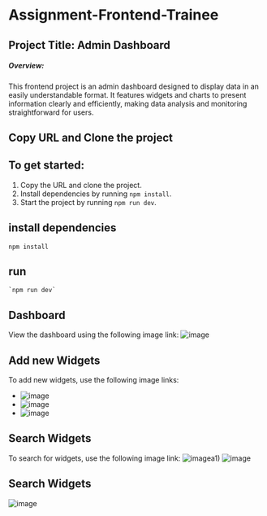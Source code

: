 
# Assignment-Frontend-Trainee
## Project Title: Admin Dashboard
##### Overview: 
This frontend project is an admin dashboard designed to display data in an easily understandable format. It features widgets and charts to present information clearly and efficiently, making data analysis and monitoring straightforward for users.

## Copy URL and Clone the project


## To get started:
1. Copy the URL and clone the project.
2. Install dependencies by running `npm install`.
3. Start the project by running `npm run dev`.
## install dependencies
   `npm install`
## run
    `npm run dev`


## Dashboard
View the dashboard using the following image link: ![image](https://github.com/user-attachments/assets/99ad3f06-e0ee-44f9-ba4f-0d314208b9de)


## Add new Widgets
To add new widgets, use the following image links: 
- ![image](https://github.com/user-attachments/assets/b7337455-2e33-452c-9366-e0bc36852ee2)
- ![image](https://github.com/user-attachments/assets/d95035c8-afa2-4dbd-9ca2-9e41564d44a1)
- ![image](https://github.com/user-attachments/assets/b200e188-f90f-4b3d-bcce-be0c71048e70)

## Search Widgets
To search for widgets, use the following image link: ![image](https://github.com/user-attachments/assets/8ff4d886-75eb-4b3c-8a13-194a98a43d45)a1)
![image](https://github.com/user-attachments/assets/b200e188-f90f-4b3d-bcce-be0c71048e70)


## Search Widgets
![image](https://github.com/user-attachments/assets/8ff4d886-75eb-4b3c-8a13-194a98a43d45)
